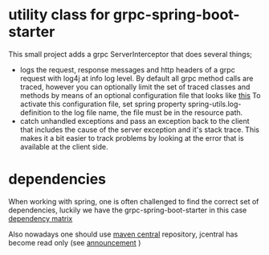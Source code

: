 # utility class for  grpc-spring-boot-starter

This small project adds a grpc ServerInterceptor that does several things;

- logs the request, response messages and http headers of a grpc request with log4j at info log level. By default all grpc method calls are traced, however you can optionally limit the set of traced  classes and methods by means of an optional configuration file that looks like [this](https://github.com/MoserMichael/grpc-spring-boot-starter-utils/blob/50d971d9af2e8da823631bc396725a56095ffe5e/grpc-spring-utils/src/main/resources/logdef.yml) To activate this configuration file, set spring property spring-utils.log-definition to the log file name, the file must be in the resource path.
- catch unhandled exceptions and pass an exception back to the client that includes the cause of the server exception and it's stack trace. This makes it a bit easier to track problems by looking at the error that is available at the client side.
 

# dependencies

When working with spring, one is often challenged to find the correct set of dependencies, luckily we have the grpc-spring-boot-starter in this case [dependency matrix](https://github.com/LogNet/grpc-spring-boot-starter/blob/master/ReleaseNotes.md) 

Also nowadays one should use [maven central](https://search.maven.org/) repository, jcentral has become read only (see [announcement](https://developer.android.com/studio/build/jcenter-migration) )
